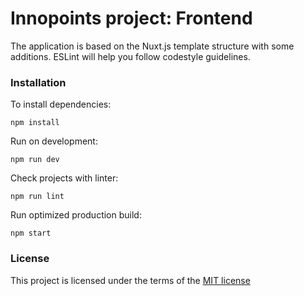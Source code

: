 # Innopoints project: Frontend

The application is based on the Nuxt.js template structure
with some additions. ESLint will help you follow codestyle
guidelines.

### Installation

To install dependencies:
```
npm install
```

Run on development:
```
npm run dev
```

Check projects with linter:
```
npm run lint
```

Run optimized production build:
```
npm start
```

### License
This project is licensed under the terms of the [MIT license](https://github.com/VanishMax/innopoints-frontend/blob/master/LICENSE)
